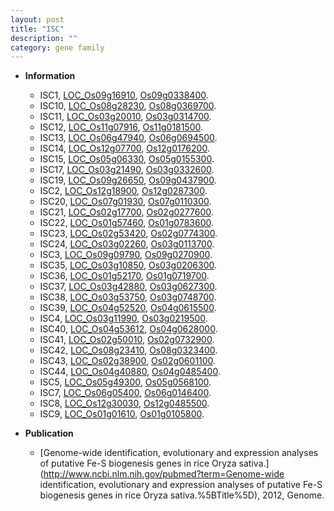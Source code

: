 ```yaml
---
layout: post
title: "ISC"
description: ""
category: gene family
---
```


* **Information**  
    + ISC1, [LOC_Os09g16910](http://rice.plantbiology.msu.edu/cgi-bin/ORF_infopage.cgi?orf=LOC_Os09g16910), [Os09g0338400](http://rapdb.dna.affrc.go.jp/viewer/gbrowse_details/irgsp1?name=Os09g0338400).
    + ISC10, [LOC_Os08g28230](http://rice.plantbiology.msu.edu/cgi-bin/ORF_infopage.cgi?orf=LOC_Os08g28230), [Os08g0369700](http://rapdb.dna.affrc.go.jp/viewer/gbrowse_details/irgsp1?name=Os08g0369700).
    + ISC11, [LOC_Os03g20010](http://rice.plantbiology.msu.edu/cgi-bin/ORF_infopage.cgi?orf=LOC_Os03g20010), [Os03g0314700](http://rapdb.dna.affrc.go.jp/viewer/gbrowse_details/irgsp1?name=Os03g0314700).
    + ISC12, [LOC_Os11g07916](http://rice.plantbiology.msu.edu/cgi-bin/ORF_infopage.cgi?orf=LOC_Os11g07916), [Os11g0181500](http://rapdb.dna.affrc.go.jp/viewer/gbrowse_details/irgsp1?name=Os11g0181500).
    + ISC13, [LOC_Os06g47940](http://rice.plantbiology.msu.edu/cgi-bin/ORF_infopage.cgi?orf=LOC_Os06g47940), [Os06g0694500](http://rapdb.dna.affrc.go.jp/viewer/gbrowse_details/irgsp1?name=Os06g0694500).
    + ISC14, [LOC_Os12g07700](http://rice.plantbiology.msu.edu/cgi-bin/ORF_infopage.cgi?orf=LOC_Os12g07700), [Os12g0176200](http://rapdb.dna.affrc.go.jp/viewer/gbrowse_details/irgsp1?name=Os12g0176200).
    + ISC15, [LOC_Os05g06330](http://rice.plantbiology.msu.edu/cgi-bin/ORF_infopage.cgi?orf=LOC_Os05g06330), [Os05g0155300](http://rapdb.dna.affrc.go.jp/viewer/gbrowse_details/irgsp1?name=Os05g0155300).
    + ISC17, [LOC_Os03g21490](http://rice.plantbiology.msu.edu/cgi-bin/ORF_infopage.cgi?orf=LOC_Os03g21490), [Os03g0332600](http://rapdb.dna.affrc.go.jp/viewer/gbrowse_details/irgsp1?name=Os03g0332600).
    + ISC19, [LOC_Os09g26650](http://rice.plantbiology.msu.edu/cgi-bin/ORF_infopage.cgi?orf=LOC_Os09g26650), [Os09g0437900](http://rapdb.dna.affrc.go.jp/viewer/gbrowse_details/irgsp1?name=Os09g0437900).
    + ISC2, [LOC_Os12g18900](http://rice.plantbiology.msu.edu/cgi-bin/ORF_infopage.cgi?orf=LOC_Os12g18900), [Os12g0287300](http://rapdb.dna.affrc.go.jp/viewer/gbrowse_details/irgsp1?name=Os12g0287300).
    + ISC20, [LOC_Os07g01930](http://rice.plantbiology.msu.edu/cgi-bin/ORF_infopage.cgi?orf=LOC_Os07g01930), [Os07g0110300](http://rapdb.dna.affrc.go.jp/viewer/gbrowse_details/irgsp1?name=Os07g0110300).
    + ISC21, [LOC_Os02g17700](http://rice.plantbiology.msu.edu/cgi-bin/ORF_infopage.cgi?orf=LOC_Os02g17700), [Os02g0277600](http://rapdb.dna.affrc.go.jp/viewer/gbrowse_details/irgsp1?name=Os02g0277600).
    + ISC22, [LOC_Os01g57460](http://rice.plantbiology.msu.edu/cgi-bin/ORF_infopage.cgi?orf=LOC_Os01g57460), [Os01g0783600](http://rapdb.dna.affrc.go.jp/viewer/gbrowse_details/irgsp1?name=Os01g0783600).
    + ISC23, [LOC_Os02g53420](http://rice.plantbiology.msu.edu/cgi-bin/ORF_infopage.cgi?orf=LOC_Os02g53420), [Os02g0774300](http://rapdb.dna.affrc.go.jp/viewer/gbrowse_details/irgsp1?name=Os02g0774300).
    + ISC24, [LOC_Os03g02260](http://rice.plantbiology.msu.edu/cgi-bin/ORF_infopage.cgi?orf=LOC_Os03g02260), [Os03g0113700](http://rapdb.dna.affrc.go.jp/viewer/gbrowse_details/irgsp1?name=Os03g0113700).
    + ISC3, [LOC_Os09g09790](http://rice.plantbiology.msu.edu/cgi-bin/ORF_infopage.cgi?orf=LOC_Os09g09790), [Os09g0270900](http://rapdb.dna.affrc.go.jp/viewer/gbrowse_details/irgsp1?name=Os09g0270900).
    + ISC35, [LOC_Os03g10850](http://rice.plantbiology.msu.edu/cgi-bin/ORF_infopage.cgi?orf=LOC_Os03g10850), [Os03g0206300](http://rapdb.dna.affrc.go.jp/viewer/gbrowse_details/irgsp1?name=Os03g0206300).
    + ISC36, [LOC_Os01g52170](http://rice.plantbiology.msu.edu/cgi-bin/ORF_infopage.cgi?orf=LOC_Os01g52170), [Os01g0719700](http://rapdb.dna.affrc.go.jp/viewer/gbrowse_details/irgsp1?name=Os01g0719700).
    + ISC37, [LOC_Os03g42880](http://rice.plantbiology.msu.edu/cgi-bin/ORF_infopage.cgi?orf=LOC_Os03g42880), [Os03g0627300](http://rapdb.dna.affrc.go.jp/viewer/gbrowse_details/irgsp1?name=Os03g0627300).
    + ISC38, [LOC_Os03g53750](http://rice.plantbiology.msu.edu/cgi-bin/ORF_infopage.cgi?orf=LOC_Os03g53750), [Os03g0748700](http://rapdb.dna.affrc.go.jp/viewer/gbrowse_details/irgsp1?name=Os03g0748700).
    + ISC39, [LOC_Os04g52520](http://rice.plantbiology.msu.edu/cgi-bin/ORF_infopage.cgi?orf=LOC_Os04g52520), [Os04g0615500](http://rapdb.dna.affrc.go.jp/viewer/gbrowse_details/irgsp1?name=Os04g0615500).
    + ISC4, [LOC_Os03g11990](http://rice.plantbiology.msu.edu/cgi-bin/ORF_infopage.cgi?orf=LOC_Os03g11990), [Os03g0219500](http://rapdb.dna.affrc.go.jp/viewer/gbrowse_details/irgsp1?name=Os03g0219500).
    + ISC40, [LOC_Os04g53612](http://rice.plantbiology.msu.edu/cgi-bin/ORF_infopage.cgi?orf=LOC_Os04g53612), [Os04g0628000](http://rapdb.dna.affrc.go.jp/viewer/gbrowse_details/irgsp1?name=Os04g0628000).
    + ISC41, [LOC_Os02g50010](http://rice.plantbiology.msu.edu/cgi-bin/ORF_infopage.cgi?orf=LOC_Os02g50010), [Os02g0732900](http://rapdb.dna.affrc.go.jp/viewer/gbrowse_details/irgsp1?name=Os02g0732900).
    + ISC42, [LOC_Os08g23410](http://rice.plantbiology.msu.edu/cgi-bin/ORF_infopage.cgi?orf=LOC_Os08g23410), [Os08g0323400](http://rapdb.dna.affrc.go.jp/viewer/gbrowse_details/irgsp1?name=Os08g0323400).
    + ISC43, [LOC_Os02g38900](http://rice.plantbiology.msu.edu/cgi-bin/ORF_infopage.cgi?orf=LOC_Os02g38900), [Os02g0601100](http://rapdb.dna.affrc.go.jp/viewer/gbrowse_details/irgsp1?name=Os02g0601100).
    + ISC44, [LOC_Os04g40880](http://rice.plantbiology.msu.edu/cgi-bin/ORF_infopage.cgi?orf=LOC_Os04g40880), [Os04g0485400](http://rapdb.dna.affrc.go.jp/viewer/gbrowse_details/irgsp1?name=Os04g0485400).
    + ISC5, [LOC_Os05g49300](http://rice.plantbiology.msu.edu/cgi-bin/ORF_infopage.cgi?orf=LOC_Os05g49300), [Os05g0568100](http://rapdb.dna.affrc.go.jp/viewer/gbrowse_details/irgsp1?name=Os05g0568100).
    + ISC7, [LOC_Os06g05400](http://rice.plantbiology.msu.edu/cgi-bin/ORF_infopage.cgi?orf=LOC_Os06g05400), [Os06g0146400](http://rapdb.dna.affrc.go.jp/viewer/gbrowse_details/irgsp1?name=Os06g0146400).
    + ISC8, [LOC_Os12g30030](http://rice.plantbiology.msu.edu/cgi-bin/ORF_infopage.cgi?orf=LOC_Os12g30030), [Os12g0485500](http://rapdb.dna.affrc.go.jp/viewer/gbrowse_details/irgsp1?name=Os12g0485500).
    + ISC9, [LOC_Os01g01610](http://rice.plantbiology.msu.edu/cgi-bin/ORF_infopage.cgi?orf=LOC_Os01g01610), [Os01g0105800](http://rapdb.dna.affrc.go.jp/viewer/gbrowse_details/irgsp1?name=Os01g0105800).

* **Publication**  
    + [Genome-wide identification, evolutionary and expression analyses of putative Fe-S biogenesis genes in rice Oryza sativa.](http://www.ncbi.nlm.nih.gov/pubmed?term=Genome-wide identification, evolutionary and expression analyses of putative Fe-S biogenesis genes in rice Oryza sativa.%5BTitle%5D), 2012, Genome.


